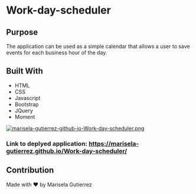 # Work-day-scheduler
## Purpose
The application can be used as a simple calendar that allows a user to save events for each business hour of the day. 

## Built With
* HTML
* CSS
* Javascript
* Bootstrap
* JQuery
* Moment


[![marisela-gutierrez-github-io-Work-day-scheduler.png](https://i.postimg.cc/bvF0gBdB/marisela-gutierrez-github-io-Work-day-scheduler.png)](https://postimg.cc/3ymDJ9XX)





### Link to deplyed application: https://marisela-gutierrez.github.io/Work-day-scheduler/

## Contribution
Made with ❤️ by Marisela Gutierrez
